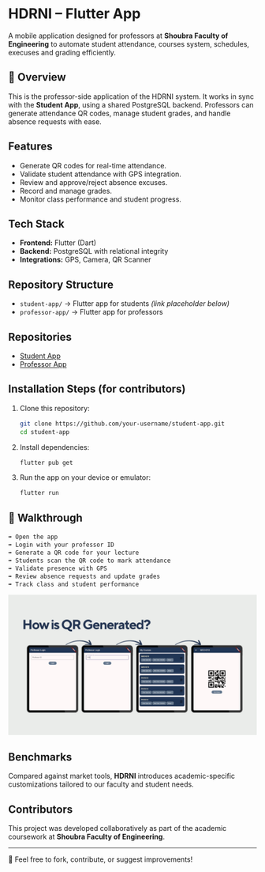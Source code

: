 # HDRNI – Flutter App

A mobile application designed for professors at **Shoubra Faculty of Engineering** to automate student attendance, courses system, schedules, execuses and grading efficiently.

## 📌 Overview
This is the professor-side application of the HDRNI system. It works in sync with the **Student App**, using a shared PostgreSQL backend. Professors can generate attendance QR codes, manage student grades, and handle absence requests with ease.

## Features
- Generate QR codes for real-time attendance.
- Validate student attendance with GPS integration.
- Review and approve/reject absence excuses.
- Record and manage grades.
- Monitor class performance and student progress.

## Tech Stack
- **Frontend:** Flutter (Dart)
- **Backend:** PostgreSQL with relational integrity
- **Integrations:** GPS, Camera, QR Scanner

## Repository Structure
- `student-app/` → Flutter app for students *(link placeholder below)*
- `professor-app/` → Flutter app for professors 

## Repositories
- [Student App](https://github.com/AbdelrahmanAtef01/hdrny_student_app)
- [Professor App](https://github.com/AbdelrahmanAtef01/hdrny-professor-app)

## Installation Steps (for contributors)
1. Clone this repository:
   ```bash
   git clone https://github.com/your-username/student-app.git
   cd student-app
   ```
2. Install dependencies:
   ```bash
   flutter pub get
   ```
3. Run the app on your device or emulator:
   ```bash
   flutter run
   ```

## 📸 Walkthrough
```
➡️ Open the app
➡️ Login with your professor ID
➡️ Generate a QR code for your lecture
➡️ Students scan the QR code to mark attendance
➡️ Validate presence with GPS
➡️ Review absence requests and update grades
➡️ Track class and student performance
```

![Demo](test/Hdrny.png)

## Benchmarks
Compared against market tools, **HDRNI** introduces academic-specific customizations tailored to our faculty and student needs.

## Contributors
This project was developed collaboratively as part of the academic coursework at **Shoubra Faculty of Engineering**.

---

📢 Feel free to fork, contribute, or suggest improvements!
